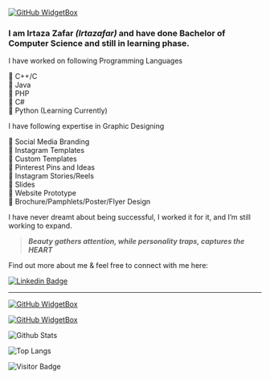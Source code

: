 [![GitHub WidgetBox](https://github-widgetbox.vercel.app/api/profile?username=Irtazafar&data=followers,repositories,stars,commits&theme=default)](https://github.com/Jurredr/github-widgetbox)

### I am **Irtaza Zafar** ***(Irtazafar)*** and have done Bachelor of Computer Science and still in learning phase. 

I have worked on following Programming Languages 

🔴 C++/C  
🔴 Java  
🔴 PHP  
🔴 C#  
🔴 Python (Learning Currently) 

I have following expertise in Graphic Designing 

🔵 Social Media Branding  
🔵 Instagram Templates  
🔵 Custom Templates  
🔵 Pinterest Pins and Ideas  
🔵 Instagram Stories/Reels  
🔵 Slides  
🔵 Website Prototype  
🔵 Brochure/Pamphlets/Poster/Flyer Design  

I have never dreamt about being successful, I worked it for it, and I’m still working to expand.
> ***Beauty gathers attention, while personality traps, captures the HEART***

Find out more about me & feel free to connect with me here:

[![Linkedin Badge](https://img.shields.io/badge/-Irtaza-blue?style=flat-square&logo=Linkedin&logoColor=white&link=https://www.linkedin.com/in/irtazafar/)](https://www.linkedin.com/in/irtazafar/)

****

[![GitHub WidgetBox](https://github-widgetbox.vercel.app/api/skills?languages=js,ts,java,php,python,html,css,c,cpp,csharp,ruby,dart,xml,mysql&includeNames=true)](https://github.com/Jurredr/github-widgetbox)

[![GitHub WidgetBox](https://github-widgetbox.vercel.app/api/skills?frameworks=react,flutter,bootstrap&includeNames=true)](https://github.com/Jurredr/github-widgetbox)

![Github Stats](https://github-readme-stats.vercel.app/api?username=Irtazafar&count_private=true&show_icons=true&include_all_commits=true)

![Top Langs](https://github-readme-stats.vercel.app/api/top-langs/?username=Irtazafar&hide=TeX&layout=compact)

![Visitor Badge](https://visitor-badge.laobi.icu/badge?page_id=Irtazafar.Irtazafar)
